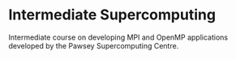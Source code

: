 Intermediate Supercomputing
==================

Intermediate course on developing MPI and OpenMP applications developed by the Pawsey Supercomputing Centre.
